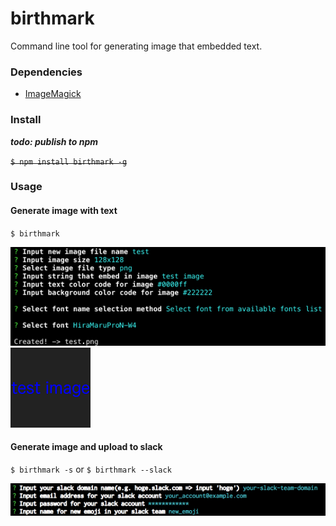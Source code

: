 birthmark
====
Command line tool for generating image that embedded text.

### Dependencies
- [ImageMagick](https://github.com/ImageMagick/ImageMagick "ImageMagick")

### Install
***todo: publish to npm***

~~`$ npm install birthmark -g`~~

### Usage
#### Generate image with text
`$ birthmark`

<img src="./screenshot.png">

<img src="./test.png">


#### Generate image and upload to slack
`$ birthmark -s` or `$ birthmark --slack`

<img src="./screenshot_slack.png">

